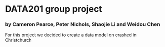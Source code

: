 # DATA201 group project 

### by Cameron Pearce, Peter Nichols, Shaojie Li and Weidou Chen

For this project we decided to create a data model on crashed in Christchurch 
